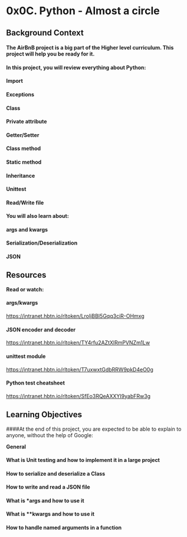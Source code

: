 # 0x0C. Python - Almost a circle

## Background Context
#### The AirBnB project is a big part of the Higher level curriculum. This project will help you be ready for it.

#### In this project, you will review everything about Python:

#### Import
#### Exceptions
####  Class
####  Private attribute
####  Getter/Setter
####  Class method
####  Static method
####  Inheritance
####  Unittest
####  Read/Write file

####  You will also learn about:
#### args and kwargs
#### Serialization/Deserialization
#### JSON

## Resources

<b>Read or watch:</b>

#### args/kwargs
https://intranet.hbtn.io/rltoken/LroIjBBI5Gqq3ciR-OHmxg
#### JSON encoder and decoder
https://intranet.hbtn.io/rltoken/TY4rfu2AZtXlRmPVNZm1Lw
#### unittest module
https://intranet.hbtn.io/rltoken/T7uxwxtGdbRRW9pkD4eO0g
#### Python test cheatsheet
https://intranet.hbtn.io/rltoken/SfEo3RQeAXXYI9yabFRw3g

## Learning Objectives
####At the end of this project, you are expected to be able to explain to anyone, without the help of Google:

<b>General</b>

#### What is Unit testing and how to implement it in a large project
#### How to serialize and deserialize a Class
#### How to write and read a JSON file
#### What is *args and how to use it
#### What is **kwargs and how to use it
#### How to handle named arguments in a function

